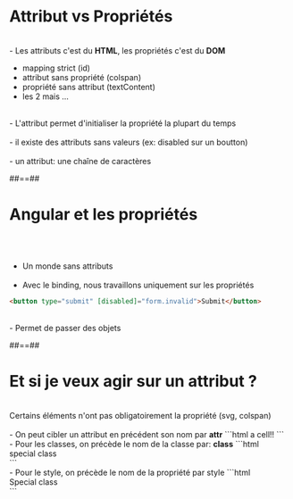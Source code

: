 <!-- .slide: class="sfeir-basic-slide" -->
# Attribut vs Propriétés
<br>
- Les attributs c'est du <strong>HTML</strong>, les propriétés c'est du <strong>DOM</strong><br>
<ul>
    <li>mapping strict (id)</li>
    <li>attribut sans propriété (colspan)</li>
    <li>propriété sans attribut (textContent)</li>
    <li>les 2 mais ...</li>
</ul>
<br>
- L'attribut permet d'initialiser la propriété la plupart du temps
<br><br>
- il existe des attributs sans valeurs (ex: disabled sur un boutton)
<br><br>
- un attribut: une chaîne de caractères

##==##

<!-- .slide: class="sfeir-basic-slide with-code" -->
# Angular et les propriétés
<br><br>
- Un monde sans attributs
<br><br>
- Avec le binding, nous travaillons uniquement sur les propriétés
```html
<button type="submit" [disabled]="form.invalid">Submit</button>
```
<!-- .element: class="big-code" -->
<br>
- Permet de passer des objets

##==##

<!-- .slide: class="sfeir-basic-slide with-code" -->
# Et si je veux agir sur un attribut ?
<br>
Certains éléments n'ont pas obligatoirement la propriété (svg, colspan)
<br><br>
- On peut cibler un attribut en précédent son nom par <strong>attr</strong>
```html
<td [attr.colspan]="1+1">a cell!!</td>
```
<!-- .element: class="big-code" -->
<br>
- Pour les classes, on précède le nom de la classe par: <strong>class</strong>
```html
<div [class.isSpecial]="isSpecial">special class</div>
```
<!-- .element: class="big-code" -->
<br>
- Pour le style, on précède le nom de la propriété par style
```html
<div [style.color]="isSpecial ? 'red' : 'green'">Special class</div>
```
<!-- .element: class="big-code" -->
